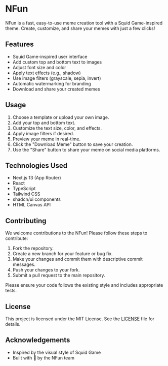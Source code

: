 # NFun

NFun is a fast, easy-to-use meme creation tool with a Squid Game-inspired theme. Create, customize, and share your memes with just a few clicks!

## Features

- Squid Game-inspired user interface
- Add custom top and bottom text to images
- Adjust font size and color
- Apply text effects (e.g., shadow)
- Use image filters (grayscale, sepia, invert)
- Automatic watermarking for branding
- Download and share your created memes

## Usage

1. Choose a template or upload your own image.
2. Add your top and bottom text.
3. Customize the text size, color, and effects.
4. Apply image filters if desired.
5. Preview your meme in real-time.
6. Click the "Download Meme" button to save your creation.
7. Use the "Share" button to share your meme on social media platforms.

## Technologies Used

- Next.js 13 (App Router)
- React
- TypeScript
- Tailwind CSS
- shadcn/ui components
- HTML Canvas API

## Contributing

We welcome contributions to the NFun! Please follow these steps to contribute:

1. Fork the repository.
2. Create a new branch for your feature or bug fix.
3. Make your changes and commit them with descriptive commit messages.
4. Push your changes to your fork.
5. Submit a pull request to the main repository.

Please ensure your code follows the existing style and includes appropriate tests.

## License

This project is licensed under the MIT License. See the [LICENSE](LICENSE) file for details.

## Acknowledgements

- Inspired by the visual style of Squid Game
- Built with 💖 by the NFun team
